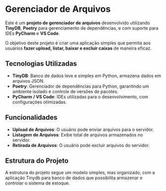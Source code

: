 # Gerenciador de Arquivos

Este é um **projeto de gerenciador de arquivos** desenvolvido utilizando **TinyDB**, **Poetry** para gerenciamento de dependências, e com suporte para IDEs **PyCharm** e **VS Code**.

O objetivo deste projeto é criar uma aplicação simples que permita aos usuários **fazer upload, listar, baixar e excluir caixas** de maneira eficaz.

## Tecnologias Utilizadas

- **TinyDB**: Banco de dados leve e simples em Python, armazena dados em arquivos JSON.
- **Poetry**: Gerenciador de dependências para Python, garantindo um ambiente isolado e controle de versões de pacotes.
- **PyCharm / VS Code**: IDEs utilizadas para o desenvolvimento, com configurações otimizadas.

## Funcionalidades

- **Upload de Arquivos**: O usuário pode enviar arquivos para o servidor.
- **Listagem de Arquivos**: Exibe total de arquivos armazenados no servidor.
- **Retirada de Arquivos**: O usuário pode excluir arquivos do servidor.

## Estrutura do Projeto

A estrutura do projeto segue um modelo simples, mas organizado, com a aplicação Tinydb para banco de dados que possibilita armazenar e controlar o sistema de estoque.
